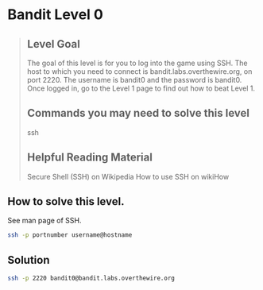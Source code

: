 # Bandit Level 0

> ## Level Goal
>
> The goal of this level is for you to log into the game using SSH. The host to which you need to connect is bandit.labs.overthewire.org, on port 2220. The username is bandit0 and the password is bandit0. Once logged in, go to the Level 1 page to find out how to beat Level 1.
> ## Commands you may need to solve this level
>ssh
>
> ## Helpful Reading Material
>
>   Secure Shell (SSH) on Wikipedia
    How to use SSH on wikiHow
	
## How to solve this level.
See man page of SSH.

```bash
ssh -p portnumber username@hostname
```

## Solution

```bash
ssh -p 2220 bandit0@bandit.labs.overthewire.org
```
